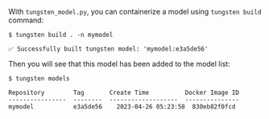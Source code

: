 With ``tungsten_model.py``, you can containerize a model using ``tungsten build`` command:

```console
$ tungsten build . -n mymodel

✅ Successfully built tungsten model: 'mymodel:e3a5de56'
```

Then you will see that this model has been added to the model list:
```console
$ tungsten models

Repository        Tag       Create Time          Docker Image ID
----------------  --------  -------------------  ---------------
mymodel           e3a5de56    2023-04-26 05:23:58  830eb82f0fcd
```